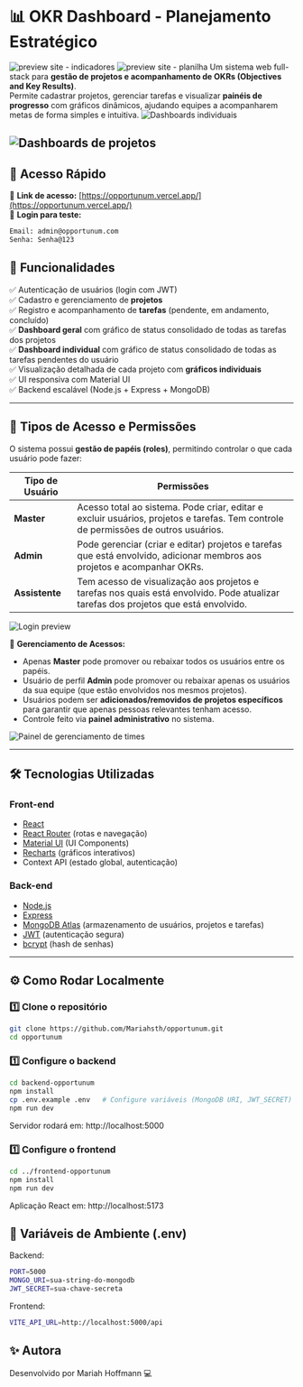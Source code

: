 # 📊 OKR Dashboard - Planejamento Estratégico

![preview site - indicadores](./frontend-opportunum/public/opportunum.PNG)
![preview site - planilha](project.PNG)
Um sistema web full-stack para **gestão de projetos e acompanhamento de OKRs (Objectives and Key Results)**.  
Permite cadastrar projetos, gerenciar tarefas e visualizar **painéis de progresso** com gráficos dinâmicos, ajudando equipes a acompanharem metas de forma simples e intuitiva.
![Dashboards individuais](home2.PNG)

![Dashboards de projetos](home3.PNG)
---
## 🔗 Acesso Rápido

🔹 **Link de acesso:** [https://opportunum.vercel.app/](https://opportunum.vercel.app/)  
🔹 **Login para teste:**  
```bash
Email: admin@opportunum.com
Senha: Senha@123
```


## 🚀 Funcionalidades

✅ Autenticação de usuários (login com JWT)  
✅ Cadastro e gerenciamento de **projetos**  
✅ Registro e acompanhamento de **tarefas** (pendente, em andamento, concluído)  
✅ **Dashboard geral** com gráfico de status consolidado de todas as tarefas dos projetos  
✅ **Dashboard individual** com gráfico de status consolidado de todas as tarefas pendentes do usuário  
✅ Visualização detalhada de cada projeto com **gráficos individuais**  
✅ UI responsiva com Material UI  
✅ Backend escalável (Node.js + Express + MongoDB)  

---
## 👥 Tipos de Acesso e Permissões

O sistema possui **gestão de papéis (roles)**, permitindo controlar o que cada usuário pode fazer:

| Tipo de Usuário | Permissões |
|----------------|-----------|
| **Master**     | Acesso total ao sistema. Pode criar, editar e excluir usuários, projetos e tarefas. Tem controle de permissões de outros usuários. |
| **Admin**      | Pode gerenciar (criar e editar) projetos e tarefas que está envolvido, adicionar membros aos projetos e acompanhar OKRs. |
| **Assistente** | Tem acesso de visualização aos projetos e tarefas nos quais está envolvido. Pode atualizar tarefas dos projetos que está envolvido. |

![Login preview](login.PNG)

🔐 **Gerenciamento de Acessos:**  
- Apenas **Master** pode promover ou rebaixar todos os usuários entre os papéis.  
- Usuário de perfil **Admin** pode promover ou rebaixar apenas os usuários da sua equipe (que estão envolvidos nos mesmos projetos).  
- Usuários podem ser **adicionados/removidos de projetos específicos** para garantir que apenas pessoas relevantes tenham acesso.  
- Controle feito via **painel administrativo** no sistema.

![Painel de gerenciamento de times](manageTeams.PNG)

---
## 🛠️ Tecnologias Utilizadas

### **Front-end**
- [React](https://react.dev/)
- [React Router](https://reactrouter.com/) (rotas e navegação)
- [Material UI](https://mui.com/) (UI Components)
- [Recharts](https://recharts.org/) (gráficos interativos)
- Context API (estado global, autenticação)

### **Back-end**
- [Node.js](https://nodejs.org/)
- [Express](https://expressjs.com/)
- [MongoDB Atlas](https://www.mongodb.com/atlas/database) (armazenamento de usuários, projetos e tarefas)
- [JWT](https://jwt.io/) (autenticação segura)
- [bcrypt](https://www.npmjs.com/package/bcrypt) (hash de senhas)

---

## ⚙️ Como Rodar Localmente

### 1️⃣ Clone o repositório
```bash
git clone https://github.com/Mariahsth/opportunum.git
cd opportunum
````
### 1️⃣ Configure o backend
```bash
cd backend-opportunum
npm install
cp .env.example .env   # Configure variáveis (MongoDB URI, JWT_SECRET)
npm run dev
```
Servidor rodará em: http://localhost:5000
### 1️⃣ Configure o frontend
```bash
cd ../frontend-opportunum
npm install
npm run dev
```
Aplicação React em: http://localhost:5173

## 🔑 Variáveis de Ambiente (.env)
Backend:
```bash
PORT=5000
MONGO_URI=sua-string-do-mongodb
JWT_SECRET=sua-chave-secreta
```
Frontend:
```bash
VITE_API_URL=http://localhost:5000/api
```

## ✨ Autora

Desenvolvido por Mariah Hoffmann 💻